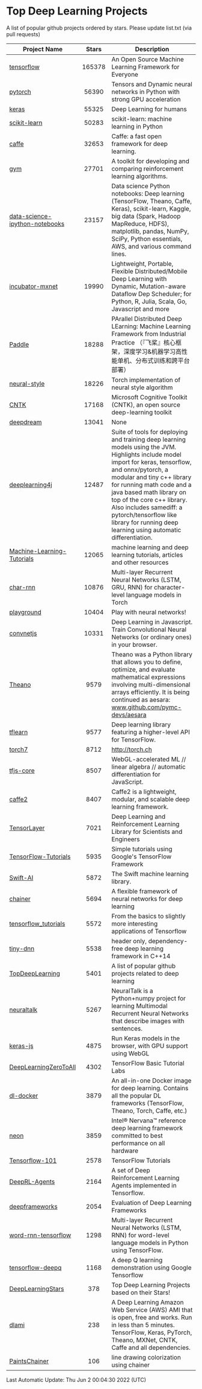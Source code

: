 # Top Deep Learning Projects
A list of popular github projects ordered by stars.
Please update list.txt (via pull requests)

|Project Name| Stars | Description |
| ---------- |:-----:| ----------- |
| [tensorflow](https://github.com/tensorflow/tensorflow) | 165378 | An Open Source Machine Learning Framework for Everyone |
| [pytorch](https://github.com/pytorch/pytorch) | 56390 | Tensors and Dynamic neural networks in Python with strong GPU acceleration |
| [keras](https://github.com/keras-team/keras) | 55325 | Deep Learning for humans |
| [scikit-learn](https://github.com/scikit-learn/scikit-learn) | 50283 | scikit-learn: machine learning in Python |
| [caffe](https://github.com/BVLC/caffe) | 32653 | Caffe: a fast open framework for deep learning. |
| [gym](https://github.com/openai/gym) | 27701 | A toolkit for developing and comparing reinforcement learning algorithms. |
| [data-science-ipython-notebooks](https://github.com/donnemartin/data-science-ipython-notebooks) | 23157 | Data science Python notebooks: Deep learning (TensorFlow, Theano, Caffe, Keras), scikit-learn, Kaggle, big data (Spark, Hadoop MapReduce, HDFS), matplotlib, pandas, NumPy, SciPy, Python essentials, AWS, and various command lines. |
| [incubator-mxnet](https://github.com/apache/incubator-mxnet) | 19990 | Lightweight, Portable, Flexible Distributed/Mobile Deep Learning with Dynamic, Mutation-aware Dataflow Dep Scheduler; for Python, R, Julia, Scala, Go, Javascript and more |
| [Paddle](https://github.com/PaddlePaddle/Paddle) | 18288 | PArallel Distributed Deep LEarning: Machine Learning Framework from Industrial Practice （『飞桨』核心框架，深度学习&机器学习高性能单机、分布式训练和跨平台部署） |
| [neural-style](https://github.com/jcjohnson/neural-style) | 18226 | Torch implementation of neural style algorithm |
| [CNTK](https://github.com/microsoft/CNTK) | 17168 | Microsoft Cognitive Toolkit (CNTK), an open source deep-learning toolkit |
| [deepdream](https://github.com/google/deepdream) | 13041 | None |
| [deeplearning4j](https://github.com/eclipse/deeplearning4j) | 12487 | Suite of tools for deploying and training deep learning models using the JVM. Highlights include model import for keras, tensorflow, and onnx/pytorch, a modular and tiny c++ library for running math code and a java based math library on top of the core c++ library. Also includes samediff: a pytorch/tensorflow like library for running deep learning using automatic differentiation. |
| [Machine-Learning-Tutorials](https://github.com/ujjwalkarn/Machine-Learning-Tutorials) | 12065 | machine learning and deep learning tutorials, articles and other resources  |
| [char-rnn](https://github.com/karpathy/char-rnn) | 10876 | Multi-layer Recurrent Neural Networks (LSTM, GRU, RNN) for character-level language models in Torch |
| [playground](https://github.com/tensorflow/playground) | 10404 | Play with neural networks! |
| [convnetjs](https://github.com/karpathy/convnetjs) | 10331 | Deep Learning in Javascript. Train Convolutional Neural Networks (or ordinary ones) in your browser. |
| [Theano](https://github.com/Theano/Theano) | 9579 | Theano was a Python library that allows you to define, optimize, and evaluate mathematical expressions involving multi-dimensional arrays efficiently. It is being continued as aesara: www.github.com/pymc-devs/aesara |
| [tflearn](https://github.com/tflearn/tflearn) | 9577 | Deep learning library featuring a higher-level API for TensorFlow. |
| [torch7](https://github.com/torch/torch7) | 8712 | http://torch.ch |
| [tfjs-core](https://github.com/tensorflow/tfjs-core) | 8507 | WebGL-accelerated ML // linear algebra // automatic differentiation for JavaScript. |
| [caffe2](https://github.com/facebookarchive/caffe2) | 8407 | Caffe2 is a lightweight, modular, and scalable deep learning framework. |
| [TensorLayer](https://github.com/tensorlayer/TensorLayer) | 7021 | Deep Learning and Reinforcement Learning Library for Scientists and Engineers  |
| [TensorFlow-Tutorials](https://github.com/nlintz/TensorFlow-Tutorials) | 5935 | Simple tutorials using Google's TensorFlow Framework |
| [Swift-AI](https://github.com/Swift-AI/Swift-AI) | 5872 | The Swift machine learning library. |
| [chainer](https://github.com/chainer/chainer) | 5694 | A flexible framework of neural networks for deep learning |
| [tensorflow_tutorials](https://github.com/pkmital/tensorflow_tutorials) | 5572 | From the basics to slightly more interesting applications of Tensorflow |
| [tiny-dnn](https://github.com/tiny-dnn/tiny-dnn) | 5538 | header only, dependency-free deep learning framework in C++14 |
| [TopDeepLearning](https://github.com/aymericdamien/TopDeepLearning) | 5401 | A list of popular github projects related to deep learning |
| [neuraltalk](https://github.com/karpathy/neuraltalk) | 5267 | NeuralTalk is a Python+numpy project for learning Multimodal Recurrent Neural Networks that describe images with sentences. |
| [keras-js](https://github.com/transcranial/keras-js) | 4875 | Run Keras models in the browser, with GPU support using WebGL |
| [DeepLearningZeroToAll](https://github.com/hunkim/DeepLearningZeroToAll) | 4302 | TensorFlow Basic Tutorial Labs |
| [dl-docker](https://github.com/floydhub/dl-docker) | 3879 | An all-in-one Docker image for deep learning. Contains all the popular DL frameworks (TensorFlow, Theano, Torch, Caffe, etc.) |
| [neon](https://github.com/NervanaSystems/neon) | 3859 | Intel® Nervana™ reference deep learning framework committed to best performance on all hardware |
| [Tensorflow-101](https://github.com/sjchoi86/Tensorflow-101) | 2578 | TensorFlow Tutorials |
| [DeepRL-Agents](https://github.com/awjuliani/DeepRL-Agents) | 2164 | A set of Deep Reinforcement Learning Agents implemented in Tensorflow. |
| [deepframeworks](https://github.com/zer0n/deepframeworks) | 2054 | Evaluation of Deep Learning Frameworks |
| [word-rnn-tensorflow](https://github.com/hunkim/word-rnn-tensorflow) | 1298 | Multi-layer Recurrent Neural Networks (LSTM, RNN) for word-level language models in Python using TensorFlow. |
| [tensorflow-deepq](https://github.com/siemanko/tensorflow-deepq) | 1168 | A deep Q learning demonstration using Google Tensorflow |
| [DeepLearningStars](https://github.com/hunkim/DeepLearningStars) | 378 | Top Deep Learning Projects based on their Stars! |
| [dlami](https://github.com/ritchieng/dlami) | 238 | A Deep Learning Amazon Web Service (AWS) AMI that is open, free and works. Run in less than 5 minutes. TensorFlow, Keras, PyTorch, Theano, MXNet, CNTK, Caffe and all dependencies. |
| [PaintsChainer](https://github.com/taizan/PaintsChainer) | 106 | line drawing colorization using chainer |

Last Automatic Update: Thu Jun  2 00:04:30 2022 (UTC)
